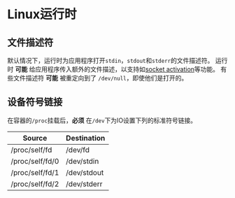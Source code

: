 # Linux运行时

## 文件描述符

默认情况下，运行时为应用程序打开`stdin`，`stdout`和`stderr`的文件描述符。
运行时 **可能** 给应用程序传入额外的文件描述，以支持如[socket activation](http://0pointer.de/blog/projects/socket-activated-containers.html)等功能。
有些文件描述符 **可能** 被重定向到了 `/dev/null`，即使他们是打开的。

## 设备符号链接

在容器的`/proc`挂载后，**必须** 在`/dev`下为IO设置下列的标准符号链接。

|    Source       | Destination |
| --------------- | ----------- |
| /proc/self/fd   | /dev/fd     |
| /proc/self/fd/0 | /dev/stdin  |
| /proc/self/fd/1 | /dev/stdout |
| /proc/self/fd/2 | /dev/stderr |
